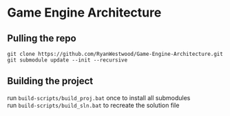 # Game Engine Architecture

## Pulling the repo 
`git clone https://github.com/RyanWestwood/Game-Engine-Architecture.git`  
`git submodule update --init --recursive`

## Building the project 
run `build-scripts/build_proj.bat` once to install all submodules  
run `build-scripts/build_sln.bat` to recreate the solution file
